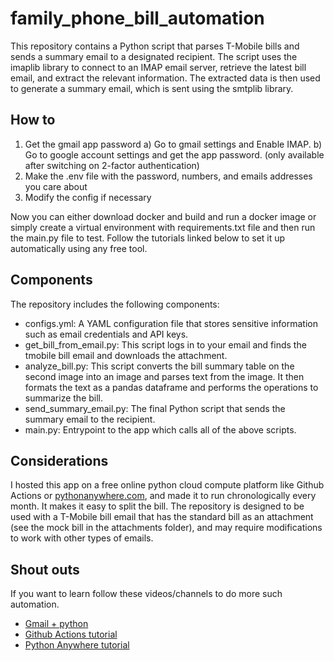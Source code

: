 # family_phone_bill_automation

This repository contains a Python script that parses T-Mobile bills and sends a summary email to a designated recipient. The script uses the imaplib library to connect to an IMAP email server, retrieve the latest bill email, and extract the relevant information. The extracted data is then used to generate a summary email, which is sent using the smtplib library.

## How to
1. Get the gmail app password
   a) Go to gmail settings and Enable IMAP.
   b) Go to google account settings and get the app password. (only available after switching on 2-factor authentication)
2. Make the .env file with the password, numbers, and emails addresses you care about
3. Modify the config if necessary

Now you can either download docker and build and run a docker image or simply create a virtual environment with requirements.txt file and then run the main.py file to test.
Follow the tutorials linked below to set it up automatically using any free tool.

## Components
The repository includes the following components:

- configs.yml: A YAML configuration file that stores sensitive information such as email credentials and API keys.
- get_bill_from_email.py: This script logs in to your email and finds the tmobile bill email and downloads the attachment.
- analyze_bill.py: This script converts the bill summary table on the second image into an image and parses text from the image. It then formats the
text as a pandas dataframe and performs the operations to summarize the bill.
- send_summary_email.py: The final Python script that sends the summary email to the recipient.
- main.py: Entrypoint to the app which calls all of the above scripts.

## Considerations
I hosted this app on a free online python cloud compute platform like Github Actions or [pythonanywhere.com](https://www.pythonanywhere.com/), and made it to run chronologically every month. It makes it easy to split the bill.
The repository is designed to be used with a T-Mobile bill email that has the standard bill as an attachment (see the mock bill in the attachments folder), and may require modifications to work with other types of emails.

## Shout outs
If you want to learn follow these videos/channels to do more such automation. 
* [Gmail + python](https://youtu.be/K21BSZPFIjQ?si=1RTgdKi8G3R6Mo76)
* [Github Actions tutorial](https://youtu.be/PaGp7Vi5gfM?si=YlXAVeVIsx7hy3cR)
* [Python Anywhere tutorial](https://youtu.be/0G8bjcY4lBM?si=CVgiiHVA4V3Q1toW)
